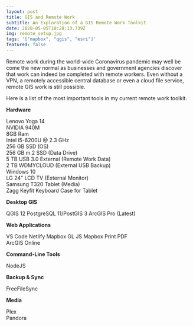```yaml
---
layout: post
title: GIS and Remote Work
subtitle: An Exploration of a GIS Remote Work Toolkit
date: 2020-05-05T10:28:13.739Z
img: remote_setup.jpg
tags: '["mapbox", "qgis", "esri"]'
featured: false
---
```

Remote work during the world-wide Coronavirus pandemic may well be come the new normal as businesses and government agencies discover that work can indeed be completed with remote workers. Even without a VPN, a remotely accessible central database or even a cloud file service, remote GIS work is still possible.

Here is a list of the most important tools in my current remote work toolkit.

**Hardware**

Lenovo Yoga 14\
NVIDIA 940M\
8GB Ram\
Intel i5-6200U @ 2.3 GHz\
256 GB SSD (OS)\
256 GB m.2 SSD (Data Drive)\
5 TB USB 3.0 External (Remote Work Data)\
2 TB WDMYCLOUD (External USB Backup)\
Windows 10\
LG 24" LCD TV (External Monitor)\
Samsung T320 Tablet (Media)\
Zagg Keyfit Keyboard Case for Tablet

**Desktop GIS**

QGIS 12
PostgreSQL 11/PostGIS 3
ArcGIS Pro (Latest)

**Web Applications**

VS Code
Netlify
Mapbox GL JS
Mapbox Print PDF\
ArcGIS Online

**Command-Line Tools**

NodeJS

**Backup & Sync**

FreeFileSync

**Media**

Plex\
Pandora